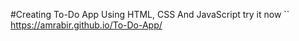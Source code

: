 #Creating To-Do App Using HTML, CSS And JavaScript
try it now 
`` https://amrabir.github.io/To-Do-App/ 

